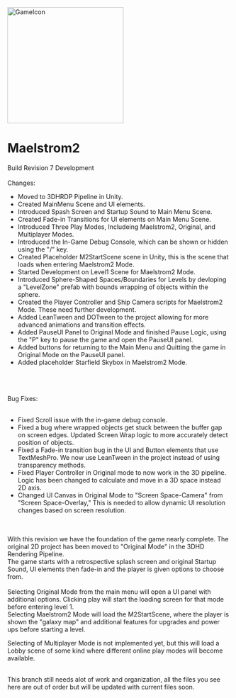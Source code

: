 
<img width="262" alt="GameIcon" src="https://github.com/jackandcarter/Maelstrom2/assets/131922119/e0db474a-305b-4e98-9ae8-0b76d7da7c0a">

# Maelstrom2

Build Revision 7 Development
<BR><BR>
Changes:

 - Moved to 3DHRDP Pipeline in Unity.<BR>
 - Created MainMenu Scene and UI elements.<BR>
 - Introduced Spash Screen and Startup Sound to Main Menu Scene.<BR>
 - Created Fade-in Transitions for UI elements on Main Menu Scene.<BR>
 - Introduced Three Play Modes, Includeing Maelstrom2, Original, and Multiplayer Modes.<BR>
 - Introduced the In-Game Debug Console, which can be shown or hidden using the "/" key.<BR>
 - Created Placeholder M2StartScene scene in Unity, this is the scene that loads when entering Maelstrom2 Mode.<BR>
 - Started Development on Level1 Scene for Maelstrom2 Mode.<BR>
 - Introduced Sphere-Shaped Spaces/Boundaries for Levels by devloping a "LevelZone" prefab with bounds wrapping of objects within the sphere.<BR>
 - Created the Player Controller and Ship Camera scripts for Maelstrom2 Mode. These need further development.<BR>
 - Added LeanTween and DOTween to the project allowing for more advanced animations and transition effects.<BR>
 - Added PauseUI Panel to Original Mode and finished Pause Logic, using the "P" key to pause the game and open the PauseUI panel.<BR>
 - Added buttons for returning to the Main Menu and Quitting the game in Original Mode on the PauseUI panel.<BR>
 - Added placeholder Starfield Skybox in Maelstrom2 Mode.<BR>
   <BR><BR><BR>



Bug Fixes:<BR><BR>

 - Fixed Scroll issue with the in-game debug console.<BR>
 - Fixed a bug where wrapped objects get stuck between the buffer gap on screen edges. Updated Screen Wrap logic to more accurately detect position of objects.<BR>
 - Fixed a Fade-in transition bug in the UI and Button elements that use TextMeshPro. We now use LeanTween in the project instead of using transparency methods.<BR>
 - Fixed Player Controller in Original mode to now work in the 3D pipeline. Logic has been changed to calculate and move in a 3D space instead 2D axis.<BR>
 - Changed UI Canvas in Original Mode to "Screen Space-Camera" from "Screen Space-Overlay," This is needed to allow dynamic UI resolution changes based on screen resolution.<BR>
<BR><BR>

With this revision we have the foundation of the game nearly complete. The original 2D project has been moved to "Original Mode" in the 3DHD Rendering Pipeline.<BR>
The game starts with a retrospective splash screen and original Startup Sound, UI elements then fade-in and the player is given options to choose from.<BR>
<BR>
Selecting Original Mode from the main menu will open a UI panel with additional options. Clicking play will start the loading screen for that mode before entering level 1.
<BR>
Selecting Maelstrom2 Mode will load the M2StartScene, where the player is shown the "galaxy map" and additional features for upgrades and power ups before starting a level.<BR>

Selecting of Multiplayer Mode is not implemented yet, but this will load a Lobby scene of some kind where different online play modes will become available.<BR><BR>


This branch still needs alot of work and organization, all the files you see here are out of order but will be updated with current files soon.
